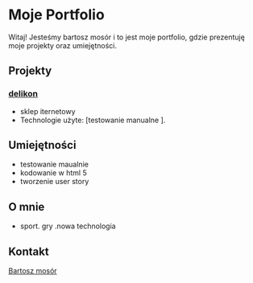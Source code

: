 # Moje Portfolio

Witaj! Jesteśmy bartosz  mosór i to jest moje portfolio, gdzie prezentuję moje projekty oraz umiejętności.

## Projekty

### [delikon ]( https://testy-ernabo.atlassian.net/jira/software/projects/DEL/boards/3)
- sklep iternetowy
- Technologie użyte: [testowanie  manualne ].

## Umiejętności

- testowanie maualnie
- kodowanie w html 5
- tworzenie  user story


## O mnie

-  sport. gry .nowa   technologia

## Kontakt
[Bartosz mosór](https://www.facebook.com/bartosz.mosor.1)




